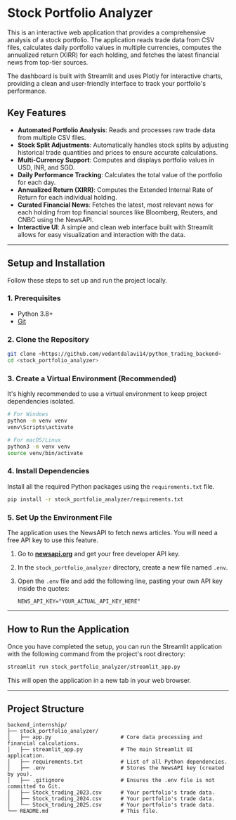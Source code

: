 # Stock Portfolio Analyzer

This is an interactive web application that provides a comprehensive analysis of a stock portfolio. The application reads trade data from CSV files, calculates daily portfolio values in multiple currencies, computes the annualized return (XIRR) for each holding, and fetches the latest financial news from top-tier sources.

The dashboard is built with Streamlit and uses Plotly for interactive charts, providing a clean and user-friendly interface to track your portfolio's performance.

## Key Features

- **Automated Portfolio Analysis**: Reads and processes raw trade data from multiple CSV files.
- **Stock Split Adjustments**: Automatically handles stock splits by adjusting historical trade quantities and prices to ensure accurate calculations.
- **Multi-Currency Support**: Computes and displays portfolio values in USD, INR, and SGD.
- **Daily Performance Tracking**: Calculates the total value of the portfolio for each day.
- **Annualized Return (XIRR)**: Computes the Extended Internal Rate of Return for each individual holding.
- **Curated Financial News**: Fetches the latest, most relevant news for each holding from top financial sources like Bloomberg, Reuters, and CNBC using the NewsAPI.
- **Interactive UI**: A simple and clean web interface built with Streamlit allows for easy visualization and interaction with the data.

---

## Setup and Installation

Follow these steps to set up and run the project locally.

### 1. Prerequisites

- Python 3.8+
- [Git](https://git-scm.com/downloads)

### 2. Clone the Repository

```bash
git clone <https://github.com/vedantdalavi14/python_trading_backend>
cd <stock_portfolio_analyzer>
```

### 3. Create a Virtual Environment (Recommended)

It's highly recommended to use a virtual environment to keep project dependencies isolated.

```bash
# For Windows
python -m venv venv
venv\Scripts\activate

# For macOS/Linux
python3 -m venv venv
source venv/bin/activate
```

### 4. Install Dependencies

Install all the required Python packages using the `requirements.txt` file.

```bash
pip install -r stock_portfolio_analyzer/requirements.txt
```

### 5. Set Up the Environment File

The application uses the NewsAPI to fetch news articles. You will need a free API key to use this feature.

1.  Go to [**newsapi.org**](https://newsapi.org) and get your free developer API key.
2.  In the `stock_portfolio_analyzer` directory, create a new file named `.env`.
3.  Open the `.env` file and add the following line, pasting your own API key inside the quotes:

    ```
    NEWS_API_KEY="YOUR_ACTUAL_API_KEY_HERE"
    ```

---

## How to Run the Application

Once you have completed the setup, you can run the Streamlit application with the following command from the project's root directory:

```bash
streamlit run stock_portfolio_analyzer/streamlit_app.py
```

This will open the application in a new tab in your web browser.

---

## Project Structure

```
backend_internship/
├── stock_portfolio_analyzer/
│   ├── app.py                      # Core data processing and financial calculations.
│   ├── streamlit_app.py            # The main Streamlit UI application.
│   ├── requirements.txt            # List of all Python dependencies.
│   ├── .env                        # Stores the NewsAPI key (created by you).
│   ├── .gitignore                  # Ensures the .env file is not committed to Git.
│   ├── Stock_trading_2023.csv      # Your portfolio's trade data.
│   ├── Stock_trading_2024.csv      # Your portfolio's trade data.
│   └── Stock_trading_2025.csv      # Your portfolio's trade data.
└── README.md                       # This file.
```
